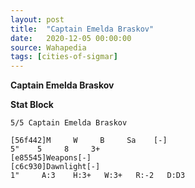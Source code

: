 ```yaml
---
layout: post
title:  "Captain Emelda Braskov"
date:   2020-12-05 00:00:00
source: Wahapedia
tags: [cities-of-sigmar]
---
```


**Captain Emelda Braskov**

**Stat Block**
```
5/5 Captain Emelda Braskov
```

```
[56f442]M     W     B     Sa    [-]
5"    5     8     3+    
[e85545]Weapons[-]
[c6c930]Dawnlight[-]
1"     A:3    H:3+   W:3+   R:-2   D:D3  
```
    